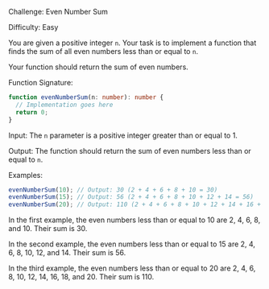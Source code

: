 Challenge: Even Number Sum

Difficulty: Easy

You are given a positive integer `n`. Your task is to implement a function that finds the sum of all even numbers less than or equal to `n`.

Your function should return the sum of even numbers.

Function Signature:
```typescript
function evenNumberSum(n: number): number {
  // Implementation goes here
  return 0;
}
```

Input:
The `n` parameter is a positive integer greater than or equal to 1.

Output:
The function should return the sum of even numbers less than or equal to `n`.

Examples:
```typescript
evenNumberSum(10); // Output: 30 (2 + 4 + 6 + 8 + 10 = 30)
evenNumberSum(15); // Output: 56 (2 + 4 + 6 + 8 + 10 + 12 + 14 = 56)
evenNumberSum(20); // Output: 110 (2 + 4 + 6 + 8 + 10 + 12 + 14 + 16 + 18 + 20 = 110)
```

In the first example, the even numbers less than or equal to 10 are 2, 4, 6, 8, and 10. Their sum is 30.

In the second example, the even numbers less than or equal to 15 are 2, 4, 6, 8, 10, 12, and 14. Their sum is 56.

In the third example, the even numbers less than or equal to 20 are 2, 4, 6, 8, 10, 12, 14, 16, 18, and 20. Their sum is 110.
